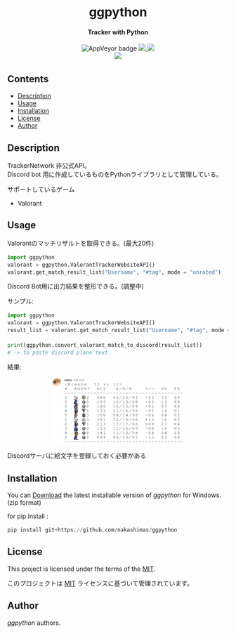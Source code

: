 
<p>
    <div align="center">
    <h1>ggpython</h1>
    </div>
</p>

<h4 align="center">Tracker with Python</h4>

<p align="center">
  <a>
    <img alt="AppVeyor badge" src="https://img.shields.io/badge/build-passing-brightgreen">
  </a>
  <a href = "https://github.com/nakashimas/ggpython/releases">
    <img src="https://img.shields.io/badge/releace-v0.0.0%20-58839b.svg?style=flat">
  </a>
  <a href="./LICENSE">
    <img src="http://img.shields.io/badge/license-MIT-blue.svg?style=flat">
  </a>
  <br>
  <a>
    <img src="https://img.shields.io/badge/platform-win--32%20%7C%20win--64-lightgrey">
  </a>
</p>

<h2> Contents </h2>

- [Description](#description)
- [Usage](#usage)
- [Installation](#installation)
- [License](#license)
- [Author](#author)

## Description

TrackerNetwork 非公式API。  
Discord bot 用に作成しているものをPythonライブラリとして管理している。

サポートしているゲーム

- Valorant

## Usage

Valorantのマッチリザルトを取得できる。(最大20件)

```py
import ggpython
valorant = ggpython.ValorantTrackerWebsiteAPI()
valorant.get_match_result_list("Username", "#tag", mode = "unrated")
```

Discord Bot用に出力結果を整形できる。(調整中)

サンプル: 

```py
import ggpython
valorant = ggpython.ValorantTrackerWebsiteAPI()
result_list = valorant.get_match_result_list("Username", "#tag", mode = "unrated")

print(ggpython.convert_valorant_match_to_discord(result_list))
# -> to paste discord plane text
```

結果: 

<p style="text-align:center;">
  <img src="./img/discord_1.png" style="width:60%"/>
</p>

Discordサーバに絵文字を登録しておく必要がある

## Installation

You can [Download](https://github.com/nakashimas/ggpython/releases) the latest installable version of _ggpython_ for Windows. (zip format)

for pip install :  

```py
pip install git+https://github.com/nakashimas/ggpython
```

## License

This project is licensed under the terms of the [MIT](./LICENSE).

このプロジェクトは [MIT](./LICENSE) ライセンスに基づいて管理されています。

## Author

_ggpython_ authors.
